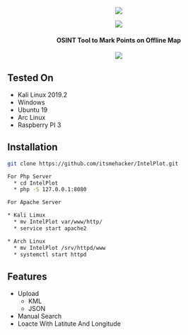 <p align="center">
  <img src="https://i.imgur.com/PimU00p.jpg?1">
</p>
<p align="center">
  <img src="https://img.shields.io/badge/OSINT-red.svg?style=plastic">
  <h4 align="center">OSINT Tool to Mark Points on Offline Map</h4>
</p>
<p align="center">
  <img src="https://i.imgur.com/w5LblLy.png?1">
</p>

## Tested On

* Kali Linux 2019.2
* Windows
* Ubuntu 19
* Arc Linux
* Raspberry PI 3


## Installation

```bash
git clone https://github.com/itsmehacker/IntelPlot.git

For Php Server 
  * cd IntelPlot
  * php -S 127.0.0.1:8080

For Apache Server 

* Kali Limux
  * mv IntelPlot var/www/http/
  * service start apache2

* Arch Linux
  * mv IntelPlot /srv/httpd/www
  * systemctl start httpd


```
## Features
* Upload 
    * KML
    * JSON 
* Manual Search 
* Loacte With Latitute And Longitude 

